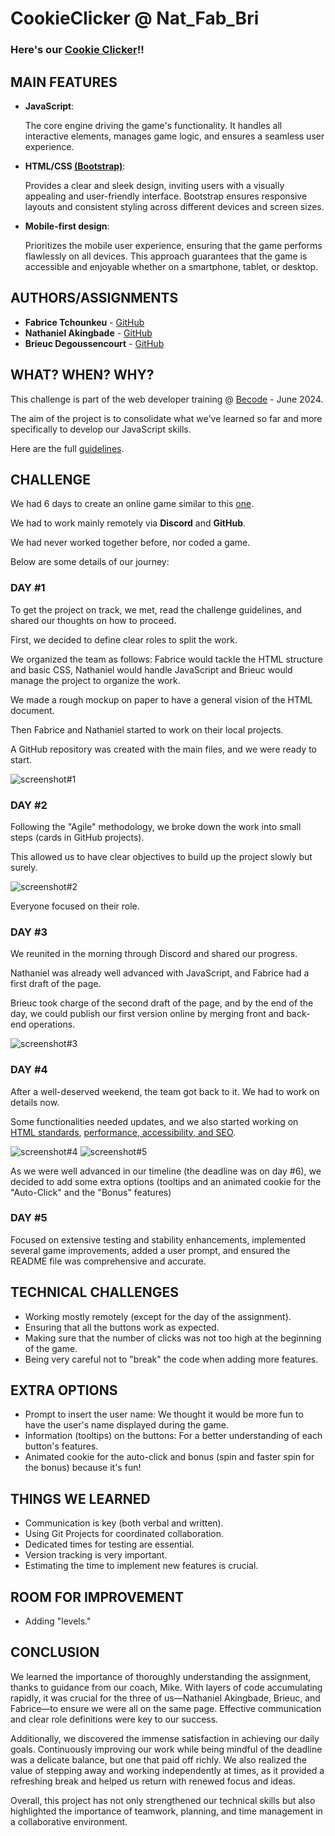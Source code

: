 # CookieClicker @ Nat_Fab_Bri
### Here's our [Cookie Clicker](https://brieucdegoussencourt.github.io/CookieClicker---Nat_Fab_Bri//)!!

## MAIN FEATURES

- **JavaScript**:
  
  The core engine driving the game's functionality. It handles all interactive elements, manages game logic, and ensures a seamless user experience.

- **HTML/CSS [(Bootstrap)](https://getbootstrap.com/docs/5.3/getting-started/introduction/)**:
  
  Provides a clear and sleek design, inviting users with a visually appealing and user-friendly interface. Bootstrap ensures responsive layouts and consistent styling across different devices and screen sizes.

- **Mobile-first design**:
  
  Prioritizes the mobile user experience, ensuring that the game performs flawlessly on all devices. This approach guarantees that the game is accessible and enjoyable whether on a smartphone, tablet, or desktop.

## AUTHORS/ASSIGNMENTS

* **Fabrice Tchounkeu** - [GitHub](https://github.com/fabricetchounkeu)    
* **Nathaniel Akingbade** - [GitHub](https://github.com/NateGithub9)
* **Brieuc Degoussencourt** - [GitHub](https://github.com/brieucdegoussencourt)

## WHAT? WHEN? WHY?

This challenge is part of the web developer training @ [Becode](https://becode.org/fr/) - June 2024.

The aim of the project is to consolidate what we've learned so far and more specifically to develop our JavaScript skills.

Here are the full [guidelines](https://github.com/becodeorg/Swartz-9/blob/main/2.The-Hill/1.Javascript/cookieClicker.md).

## CHALLENGE

We had 6 days to create an online game similar to this [one](https://orteil.dashnet.org/cookieclicker/).

We had to work mainly remotely via **Discord** and **GitHub**.

We had never worked together before, nor coded a game.

Below are some details of our journey:

### DAY #1

To get the project on track, we met, read the challenge guidelines, and shared our thoughts on how to proceed.

First, we decided to define clear roles to split the work.

We organized the team as follows: Fabrice would tackle the HTML structure and basic CSS, Nathaniel would handle JavaScript and Brieuc would manage the project to organize the work.

We made a rough mockup on paper to have a general vision of the HTML document.

Then Fabrice and Nathaniel started to work on their local projects.

A GitHub repository was created with the main files, and we were ready to start.

![screenshot#1](/screenshots/mockup2.jpg)

### DAY #2

Following the "Agile" methodology, we broke down the work into small steps (cards in GitHub projects).

This allowed us to have clear objectives to build up the project slowly but surely.

![screenshot#2](/screenshots/github_project.png)

Everyone focused on their role.

### DAY #3

We reunited in the morning through Discord and shared our progress.

Nathaniel was already well advanced with JavaScript, and Fabrice had a first draft of the page.

Brieuc took charge of the second draft of the page, and by the end of the day, we could publish our first version online by merging front and back-end operations.

![screenshot#3](/screenshots/site.png)

### DAY #4

After a well-deserved weekend, the team got back to it. We had to work on details now.

Some functionalities needed updates, and we also started working on [HTML standards](https://validator.w3.org/), [performance, accessibility, and SEO](https://pagespeed.web.dev/analysis/https-brieucdegoussencourt-github-io-CookieClicker---Nat_Fab_Bri/56jpo2ctct?form_factor=desktop).

![screenshot#4](/screenshots/performance.png)
![screenshot#5](/screenshots/html_validation.png)

As we were well advanced in our timeline (the deadline was on day #6), we decided to add some extra options (tooltips and an animated cookie for the "Auto-Click" and the "Bonus" features)

### DAY #5

Focused on extensive testing and stability enhancements, implemented several game improvements, added a user prompt, and ensured the README file was comprehensive and accurate.

## TECHNICAL CHALLENGES

- Working mostly remotely (except for the day of the assignment).
- Ensuring that all the buttons work as expected.
- Making sure that the number of clicks was not too high at the beginning of the game.
- Being very careful not to "break" the code when adding more features.

## EXTRA OPTIONS

- Prompt to insert the user name: We thought it would be more fun to have the user's name displayed during the game.
- Information (tooltips) on the buttons: For a better understanding of each button's features.
- Animated cookie for the auto-click and bonus (spin and faster spin for the bonus) because it's fun!

## THINGS WE LEARNED

- Communication is key (both verbal and written).
- Using Git Projects for coordinated collaboration.
- Dedicated times for testing are essential.
- Version tracking is very important.
- Estimating the time to implement new features is crucial.

## ROOM FOR IMPROVEMENT

- Adding "levels."

## CONCLUSION

We learned the importance of thoroughly understanding the assignment, thanks to guidance from our coach, Mike. With layers of code accumulating rapidly, it was crucial for the three of us—Nathaniel Akingbade, Brieuc, and Fabrice—to ensure we were all on the same page. Effective communication and clear role definitions were key to our success.

Additionally, we discovered the immense satisfaction in achieving our daily goals. Continuously improving our work while being mindful of the deadline was a delicate balance, but one that paid off richly. We also realized the value of stepping away and working independently at times, as it provided a refreshing break and helped us return with renewed focus and ideas.

Overall, this project has not only strengthened our technical skills but also highlighted the importance of teamwork, planning, and time management in a collaborative environment.
